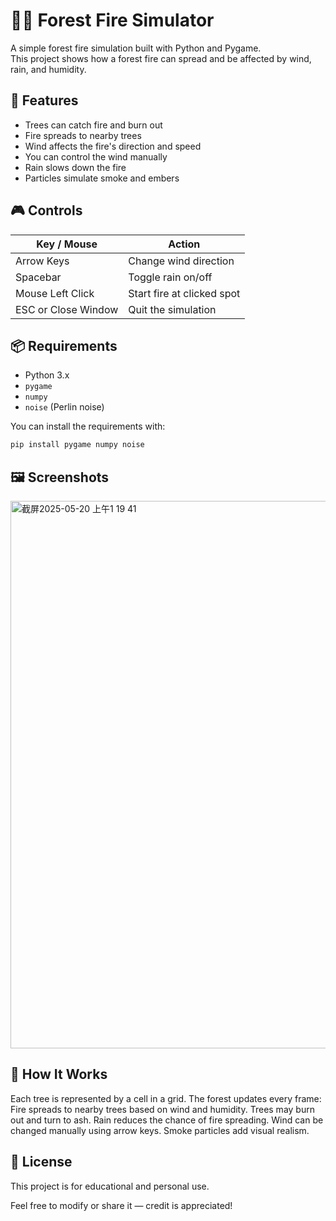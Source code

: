 # 🌲🔥 Forest Fire Simulator

A simple forest fire simulation built with Python and Pygame.  
This project shows how a forest fire can spread and be affected by wind, rain, and humidity.

## 🧩 Features

- Trees can catch fire and burn out
- Fire spreads to nearby trees
- Wind affects the fire's direction and speed
- You can control the wind manually
- Rain slows down the fire
- Particles simulate smoke and embers

## 🎮 Controls

| Key / Mouse        | Action                      |
|--------------------|-----------------------------|
| Arrow Keys         | Change wind direction       |
| Spacebar           | Toggle rain on/off          |
| Mouse Left Click   | Start fire at clicked spot  |
| ESC or Close Window| Quit the simulation         |

## 📦 Requirements

- Python 3.x
- `pygame`
- `numpy`
- `noise` (Perlin noise)

You can install the requirements with:

```bash
pip install pygame numpy noise
```

## 🖼️ Screenshots
<img width="876" alt="截屏2025-05-20 上午1 19 41" src="https://github.com/user-attachments/assets/192ef9e6-d32b-4d8b-90a7-932ad5f30c01" />

## 🧠 How It Works
Each tree is represented by a cell in a grid.
The forest updates every frame:
Fire spreads to nearby trees based on wind and humidity.
Trees may burn out and turn to ash.
Rain reduces the chance of fire spreading.
Wind can be changed manually using arrow keys.
Smoke particles add visual realism.

## 📜 License
This project is for educational and personal use.

Feel free to modify or share it — credit is appreciated!

